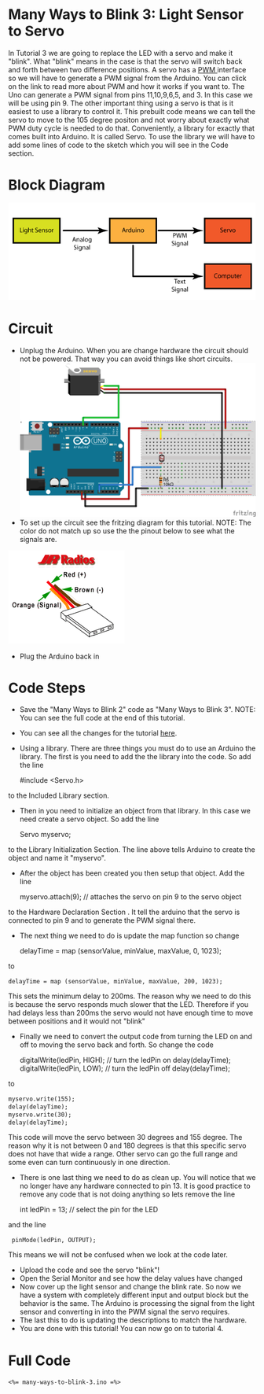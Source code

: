 # Many Ways to Blink 3: Light Sensor to Servo

In Tutorial 3 we are going to replace the LED with a servo and make it "blink". What "blink" means in the case is that the servo will switch back and forth between two difference positions. A servo has a <a href=http://arduino.cc/en/Tutorial/PWM> PWM </a> interface so we will have to generate a PWM signal from the Arduino. You can click on the link to read more about PWM and how it works if you want to. The Uno can generate a PWM signal from pins 11,10,9,6,5, and 3. In this case we will be using pin 9. The other important thing using a servo is that is it easiest to use a library to control it. This prebuilt code means we can tell the servo to move to the 105 degree positon and not worry about exactly what PWM duty cycle is needed to do that. Conveniently, a library for exactly that comes built into Arduino. It is called Servo. To use the library we will have to add some lines of code to the sketch which you will see in the Code section. 

# Block Diagram
![Light Sensor to Servo System](Light_Sensor_to_Servo_System.png)

# Circuit
* Unplug the Arduino. When you are change hardware the circuit should not be powered. That way you can avoid things like short circuits.
![Light Sensor to Servo System](many-ways-to-blink-3.png)
* To set up the circuit see the fritzing diagram for this tutorial. NOTE: The color do not match up so use the the pinout below to see what the signals are. 

![Servo Pinout](jrconnector.gif)

* Plug the Arduino back in 

# Code Steps
* Save the "Many Ways to Blink 2" code as "Many Ways to Blink 3". NOTE: You can see the full code at the end of this tutorial. 
* You can see all the changes for the tutorial <a href="https://github.com/workshopweekend/many-ways-to-blink-3/raw/master/many-ways-to-blink-3.pdf">here</a>.
* Using a library. There are three things you must do to use an Arduino the library. The first is you need to add the the library into the code. So add the line


	#include <Servo.h>

to the Included Library section. 

* Then in you need to initialize an object from that library. In this case we need create a servo object. So add the line  


	Servo myservo;  

to the Library Initialization Section. The line above tells Arduino to create the object and name it "myservo". 

* After the object has been created you then setup that object. Add the line 


	myservo.attach(9);  // attaches the servo on pin 9 to the servo object

to the Hardware Declaration Section . It tell the arduino that the servo is connected to pin 9 and to generate the PWM signal there.

* The next thing we need to do is update the map function so change


	delayTime = map (sensorValue, minValue, maxValue, 0, 1023);

to

	delayTime = map (sensorValue, minValue, maxValue, 200, 1023);

This sets the minimum delay to 200ms. The reason why we need to do this is because the servo responds much slower that the LED. Therefore if you had delays less than 200ms the servo would not have enough time to move between positions and it would not "blink"

* Finally we need to convert the output code from turning the LED on and off to moving the servo back and forth. So change the code 


	digitalWrite(ledPin, HIGH); // turn the ledPin on
	delay(delayTime);          
	digitalWrite(ledPin, LOW);   // turn the ledPin off
	delay(delayTime);

to 

	myservo.write(155); 
	delay(delayTime); 
	myservo.write(30);
	delay(delayTime);

This code will move the servo between 30 degrees and 155 degree. The reason why it is not between 0 and 180 degrees is that this specific servo does not have that wide a range. Other servo can go the full range and some even can turn continuously in one direction.

* There is one last thing we need to do as clean up. You will notice that we no longer have any hardware connected to pin 13. It is good practice to remove any code that is not doing anything so lets remove the line 


	int ledPin = 13;      // select the pin for the LED

and the line 

	 pinMode(ledPin, OUTPUT);  


This means we will not be confused when we look at the code later.

* Upload the code and see the servo "blink"! 
* Open the Serial Monitor and see how the delay values have changed
* Now cover up the light sensor and change the blink rate. So now we have a system with completely different input and output block but the behavior is the same. The Arduino is processing the signal from the light sensor and converting in into the PWM signal the servo requires. 
* The last this to do is updating the descriptions to match the hardware.
* You are done with this tutorial! You can now go on to tutorial 4.

# Full Code
	<%= many-ways-to-blink-3.ino =%>
